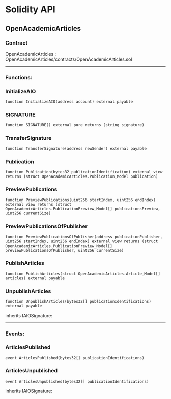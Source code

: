 # Solidity API

## OpenAcademicArticles

### Contract
OpenAcademicArticles : OpenAcademicArticles/contracts/OpenAcademicArticles.sol

 --- 
### Functions:
### InitializeAIO

```solidity
function InitializeAIO(address account) external payable
```

### SIGNATURE

```solidity
function SIGNATURE() external pure returns (string signature)
```

### TransferSignature

```solidity
function TransferSignature(address newSender) external payable
```

### Publication

```solidity
function Publication(bytes32 publicationIdentification) external view returns (struct OpenAcademicArticles.Publication_Model publication)
```

### PreviewPublications

```solidity
function PreviewPublications(uint256 startIndex, uint256 endIndex) external view returns (struct OpenAcademicArticles.PublicationPreview_Model[] publicationsPreview, uint256 currentSize)
```

### PreviewPublicationsOfPublisher

```solidity
function PreviewPublicationsOfPublisher(address publicationPublisher, uint256 startIndex, uint256 endIndex) external view returns (struct OpenAcademicArticles.PublicationPreview_Model[] previewPublicationsOfPublisher, uint256 currentSize)
```

### PublishArticles

```solidity
function PublishArticles(struct OpenAcademicArticles.Article_Model[] articles) external payable
```

### UnpublishArticles

```solidity
function UnpublishArticles(bytes32[] publicationIdentifications) external payable
```

inherits IAIOSignature:

 --- 
### Events:
### ArticlesPublished

```solidity
event ArticlesPublished(bytes32[] publicationIdentifications)
```

### ArticlesUnpublished

```solidity
event ArticlesUnpublished(bytes32[] publicationIdentifications)
```

inherits IAIOSignature:

